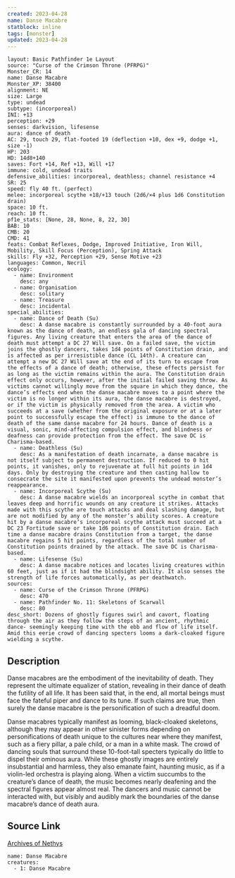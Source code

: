 ```yaml
---
created: 2023-04-28
name: Danse Macabre
statblock: inline
tags: [monster]
updated: 2023-04-28
---
```

```statblock
layout: Basic Pathfinder 1e Layout
source: "Curse of the Crimson Throne (PFRPG)"
Monster_CR: 14
name: Danse Macabre
Monster_XP: 38400
alignment: NE
size: Large
type: undead
subtype: (incorporeal)
INI: +13
perception: +29
senses: darkvision, lifesense
aura: dance of death
AC: 29, touch 29, flat-footed 19 (deflection +10, dex +9, dodge +1, size -1)
HP: 203
HD: 14d8+140
saves: Fort +14, Ref +13, Will +17
immune: cold, undead traits
defensive_abilities: incorporeal, deathless; channel resistance +4
SR: 25
speed: fly 40 ft. (perfect)
melee: incorporeal scythe +18/+13 touch (2d6/×4 plus 1d6 Constitution drain)
space: 10 ft.
reach: 10 ft.
pf1e_stats: [None, 28, None, 8, 22, 30]
BAB: 10
CMB: 20
CMD: 41
feats: Combat Reflexes, Dodge, Improved Initiative, Iron Will, Mobility, Skill Focus (Perception), Spring Attack
skills: Fly +32, Perception +29, Sense Motive +23
languages: Common, Necril
ecology:
  - name: Environment
    desc: any
  - name: Organisation
    desc: solitary
  - name: Treasure
    desc: incidental
special_abilities:
  - name: Dance of Death (Su)
    desc: A danse macabre is constantly surrounded by a 40-foot aura known as the dance of death, an endless gala of dancing spectral figures. Any living creature that enters the area of the dance of death must attempt a DC 27 Will save. On a failed save, the victim joins the ghostly dancers, takes 1d4 points of Constitution drain, and is affected as per irresistible dance (CL 14th). A creature can attempt a new DC 27 Will save at the end of its turn to escape from the effects of a dance of death; otherwise, these effects persist for as long as the victim remains within the aura. The Constitution drain effect only occurs, however, after the initial failed saving throw. As victims cannot willingly move from the square in which they dance, the dance’s effects end when the danse macabre moves to a point where the victim is no longer within its aura, the danse macabre is destroyed, or if the victim is physically removed from the area. A victim who succeeds at a save (whether from the original exposure or at a later point to successfully escape the effect) is immune to the dance of death of the same danse macabre for 24 hours. Dance of death is a visual, sonic, mind-affecting compulsion effect, and blindness or deafness can provide protection from the effect. The save DC is Charisma-based.
  - name: Deathless (Su)
    desc: As a manifestation of death incarnate, a danse macabre is not itself subject to permanent destruction. If reduced to 0 hit points, it vanishes, only to rejuvenate at full hit points in 1d4 days. Only by destroying the creature and then casting hallow to consecrate the site it manifested upon prevents the undead monster’s reappearance.
  - name: Incorporeal Scythe (Su)
    desc: A danse macabre wields an incorporeal scythe in combat that leaves deep and horrific wounds on any creature it strikes. Attacks made with this scythe are touch attacks and deal slashing damage, but are not modified by any of the monster’s ability scores. A creature hit by a danse macabre’s incorporeal scythe attack must succeed at a DC 23 Fortitude save or take 1d6 points of Constitution drain. Each time a danse macabre drains Constitution from a target, the danse macabre regains 5 hit points, regardless of the total number of Constitution points drained by the attack. The save DC is Charisma-based.
  - name: Lifesense (Su)
    desc: A danse macabre notices and locates living creatures within 60 feet, just as if it had the blindsight ability. It also senses the strength of life forces automatically, as per deathwatch.
sources:
  - name: Curse of the Crimson Throne (PFRPG)
    desc: 470
  - name: Pathfinder No. 11: Skeletons of Scarwall
    desc: 80
desc_short: Dozens of ghostly figures swirl and cavort, floating through the air as they follow the steps of an ancient, rhythmic dance- seemingly keeping time with the ebb and flow of life itself. Amid this eerie crowd of dancing specters looms a dark-cloaked figure wielding a scythe.
```
## Description
Danse macabres are the embodiment of the inevitability of death. They represent the ultimate equalizer of station, revealing in their dance of death the futility of all life. It has been said that, in the end, all mortal beings must face the fateful piper and dance to its tune. If such claims are true, then surely the danse macabre is the personification of such a dreadful doom.

 Danse macabres typically manifest as looming, black-cloaked skeletons, although they may appear in other sinister forms depending on personifications of death unique to the cultures near where they manifest, such as a fiery pillar, a pale child, or a man in a white mask. The crowd of dancing souls that surround these 10-foot-tall specters typically do little to dispel their ominous aura. While these ghostly images are entirely insubstantial and harmless, they also emanate faint, haunting music, as if a violin-led orchestra is playing along. When a victim succumbs to the creature’s dance of death, the music becomes nearly deafening and the spectral figures appear almost real. The dancers and music cannot be interacted with, but visibly and audibly mark the boundaries of the danse macabre’s dance of death aura.
## Source Link
[Archives of Nethys](https://aonprd.com/MonsterDisplay.aspx?ItemName=Danse%20Macabre)
```encounter-table
name: Danse Macabre
creatures:
  - 1: Danse Macabre
```
